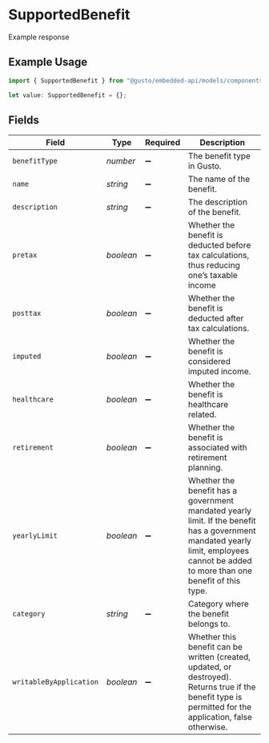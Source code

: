# SupportedBenefit

Example response

## Example Usage

```typescript
import { SupportedBenefit } from "@gusto/embedded-api/models/components/supportedbenefit.js";

let value: SupportedBenefit = {};
```

## Fields

| Field                                                                                                                                                                               | Type                                                                                                                                                                                | Required                                                                                                                                                                            | Description                                                                                                                                                                         |
| ----------------------------------------------------------------------------------------------------------------------------------------------------------------------------------- | ----------------------------------------------------------------------------------------------------------------------------------------------------------------------------------- | ----------------------------------------------------------------------------------------------------------------------------------------------------------------------------------- | ----------------------------------------------------------------------------------------------------------------------------------------------------------------------------------- |
| `benefitType`                                                                                                                                                                       | *number*                                                                                                                                                                            | :heavy_minus_sign:                                                                                                                                                                  | The benefit type in Gusto.                                                                                                                                                          |
| `name`                                                                                                                                                                              | *string*                                                                                                                                                                            | :heavy_minus_sign:                                                                                                                                                                  | The name of the benefit.                                                                                                                                                            |
| `description`                                                                                                                                                                       | *string*                                                                                                                                                                            | :heavy_minus_sign:                                                                                                                                                                  | The description of the benefit.                                                                                                                                                     |
| `pretax`                                                                                                                                                                            | *boolean*                                                                                                                                                                           | :heavy_minus_sign:                                                                                                                                                                  | Whether the benefit is deducted before tax calculations, thus reducing one’s taxable income                                                                                         |
| `posttax`                                                                                                                                                                           | *boolean*                                                                                                                                                                           | :heavy_minus_sign:                                                                                                                                                                  | Whether the benefit is deducted after tax calculations.                                                                                                                             |
| `imputed`                                                                                                                                                                           | *boolean*                                                                                                                                                                           | :heavy_minus_sign:                                                                                                                                                                  | Whether the benefit is considered imputed income.                                                                                                                                   |
| `healthcare`                                                                                                                                                                        | *boolean*                                                                                                                                                                           | :heavy_minus_sign:                                                                                                                                                                  | Whether the benefit is healthcare related.                                                                                                                                          |
| `retirement`                                                                                                                                                                        | *boolean*                                                                                                                                                                           | :heavy_minus_sign:                                                                                                                                                                  | Whether the benefit is associated with retirement planning.                                                                                                                         |
| `yearlyLimit`                                                                                                                                                                       | *boolean*                                                                                                                                                                           | :heavy_minus_sign:                                                                                                                                                                  | Whether the benefit has a government mandated yearly limit. If the benefit has a government mandated yearly limit, employees cannot be added to more than one benefit of this type. |
| `category`                                                                                                                                                                          | *string*                                                                                                                                                                            | :heavy_minus_sign:                                                                                                                                                                  | Category where the benefit belongs to.                                                                                                                                              |
| `writableByApplication`                                                                                                                                                             | *boolean*                                                                                                                                                                           | :heavy_minus_sign:                                                                                                                                                                  | Whether this benefit can be written (created, updated, or destroyed). Returns true if the benefit type is permitted for the application, false otherwise.                           |